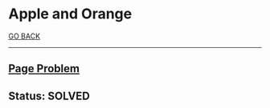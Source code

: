 # Apple and Orange

[GO BACK](../README.md)

___

## [Page Problem](https://www.hackerrank.com/challenges/apple-and-orange/problem)

## Status: SOLVED
